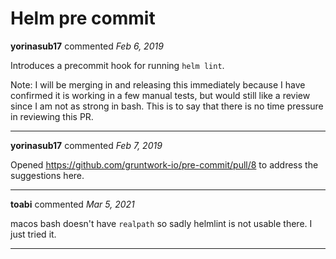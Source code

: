 # Helm pre commit

**yorinasub17** commented *Feb 6, 2019*

Introduces a precommit hook for running `helm lint`.

Note: I will be merging in and releasing this immediately because I have confirmed it is working in a few manual tests, but would still like a review since I am not as strong in bash. This is to say that there is no time pressure in reviewing this PR.
<br />
***


**yorinasub17** commented *Feb 7, 2019*

Opened https://github.com/gruntwork-io/pre-commit/pull/8 to address the suggestions here.
***

**toabi** commented *Mar 5, 2021*

macos bash doesn't have `realpath` so sadly helmlint is not usable there. I just tried it.
***

